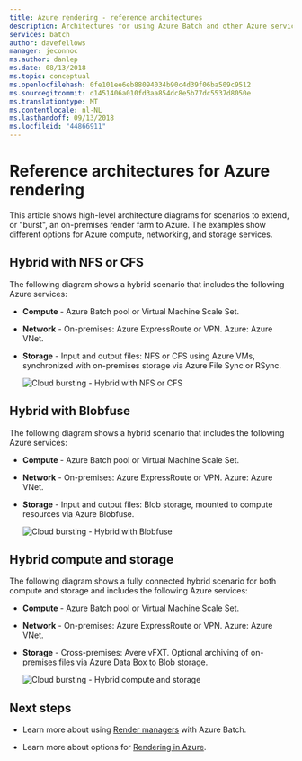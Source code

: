 ```yaml
---
title: Azure rendering - reference architectures
description: Architectures for using Azure Batch and other Azure services to extend an on-premises render farm by bursting to the cloud
services: batch
author: davefellows
manager: jeconnoc
ms.author: danlep
ms.date: 08/13/2018
ms.topic: conceptual
ms.openlocfilehash: 0fe101ee6eb88094034b90c4d39f06ba509c9512
ms.sourcegitcommit: d1451406a010fd3aa854dc8e5b77dc5537d8050e
ms.translationtype: MT
ms.contentlocale: nl-NL
ms.lasthandoff: 09/13/2018
ms.locfileid: "44866911"
---
```

# <a name="reference-architectures-for-azure-rendering"></a>Reference architectures for Azure rendering

This article shows high-level architecture diagrams for scenarios to extend, or "burst", an on-premises render farm to Azure. The examples show different options for Azure compute, networking, and storage services.

## <a name="hybrid-with-nfs-or-cfs"></a>Hybrid with NFS or CFS

The following diagram shows a hybrid scenario that includes the following Azure services:

* **Compute** - Azure Batch pool or Virtual Machine Scale Set.

* **Network** - On-premises: Azure ExpressRoute or VPN. Azure: Azure VNet.

* **Storage** - Input and output files: NFS or CFS using Azure VMs, synchronized with on-premises storage via Azure File Sync or RSync.

  ![Cloud bursting - Hybrid with NFS or CFS](./media/batch-rendering-architectures/hybrid-nfs-cfs.png)

## <a name="hybrid-with-blobfuse"></a>Hybrid with Blobfuse

The following diagram shows a hybrid scenario that includes the following Azure services:

* **Compute** - Azure Batch pool or Virtual Machine Scale Set.

* **Network** - On-premises: Azure ExpressRoute or VPN. Azure: Azure VNet.

* **Storage** - Input and output files: Blob storage, mounted to compute resources via Azure Blobfuse.

  ![Cloud bursting - Hybrid with Blobfuse](./media/batch-rendering-architectures/hybrid-blob-fuse.png)

## <a name="hybrid-compute-and-storage"></a>Hybrid compute and storage

The following diagram shows a fully connected hybrid scenario for both compute and storage and includes the following Azure services:

* **Compute** - Azure Batch pool or Virtual Machine Scale Set.

* **Network** - On-premises: Azure ExpressRoute or VPN. Azure: Azure VNet.

* **Storage** - Cross-premises: Avere vFXT. Optional archiving of on-premises files via Azure Data Box to Blob storage.

  ![Cloud bursting - Hybrid compute and storage](./media/batch-rendering-architectures/hybrid-compute-storage.png)


## <a name="next-steps"></a>Next steps

* Learn more about using [Render managers](batch-rendering-render-managers.md) with Azure Batch.

* Learn more about options for [Rendering in Azure](batch-rendering-service.md).